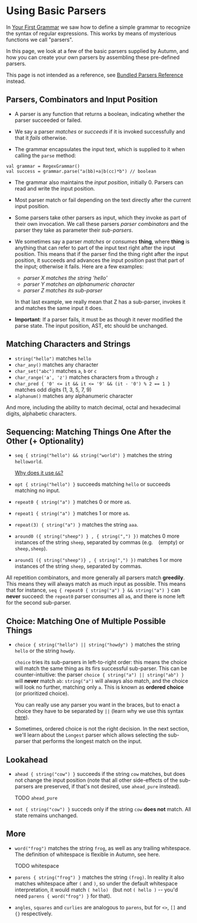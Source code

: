 # Using Basic Parsers

In [Your First Grammar](first-grammar.md) we saw how to define a simple grammar to recognize the
syntax of regular expressions. This works by means of mysterious functions we call "parsers".

In this page, we look at a few of the basic parsers supplied by Autumn, and how you can create
your own parsers by assembling these pre-defined parsers.

This page is not intended as a reference, see [Bundled Parsers Reference] instead.

[Bundled Parsers Reference]: ../bundled-parsers.md

## Parsers, Combinators and Input Position

- A parser is any function that returns a boolean, indicating whether the parser succeeded or failed.

- We say a parser *matches* or *succeeds* if it is invoked successfully and that it *fails* otherwise.

- The grammar encapsulates the input text, which is supplied to it when calling the `parse` method:

````
val grammar = RegexGrammar()
val success = grammar.parse("a(bb)+a|b(cc)*b") // boolean
````

- The grammar also maintains the *input position*, initially 0. Parsers can read and write the input
  position.

- Most parser match or fail depending on the text directly after the current input position.

- Some parsers take other parsers as input, which they invoke as part of their own invocation.
  We call these parsers *parser combinators* and the parser they take as parameter their *sub-parsers*.

- We sometimes say a parser *matches* or *consumes* **thing**, where **thing** is anything that can refer
  to part of the input text right after the input position. This means that if the parser find
  the thing right after the input position, it succeeds and advances the input position past that
  part of the input; otherwise it fails. Here are a few examples:

    - *parser X matches the string 'hello'*
    - *parser Y matches an alphanumeric character*
    - *parser Z matches its sub-parser*

  In that last example, we really mean that Z has a sub-parser, invokes 
  it and matches the same input it does.
  
- **Important**: If a parser fails, it must be as though it never modified the parse state. The
  input position, AST, etc should be unchanged.

## Matching Characters and Strings

- `string("hello")` matches `hello`
- `char_any()` matches any character
- `char_set("abc")` matches `a`, `b` or `c`
- `char_range('a', 'z')` matches characters from `a` through `z`
- `char_pred { '0' <= it && it <= '9' && (it - '0') % 2 == 1 }` matches odd digits (1, 3, 5, 7, 9)
- `alphanum()` matches any alphanumeric character

And more, including the ability to match decimal, octal and hexadecimal digits, alphabetic
characters.

## Sequencing: Matching Things One After the Other (+ Optionality)

- `seq { string("hello") && string("world") }` matches the string `helloworld`.

  [Why does it use `&&`?](../faq/seq-choice-syntax.md)
  
- `opt { string("hello") }` succeeds matching `hello` or succeeds matching no input.

- `repeat0 { string("a") }` matches 0 or more `a`s.

- `repeat1 { string("a") }` matches 1 or more `a`s.

- `repeat(3) { string("a") }` matches the string `aaa`.

- `around0 ({ string("sheep") } , { string(",") })` matches 0 more instances of the string `sheep`,
   separated by commas (e.g. ` ` (empty) or `sheep,sheep`).

- `around1 ({ string("sheep")} , { string(",") })` matches 1 or more instances of the string `sheep`,
   separated by commas.

All repetition combinators, and more generally all parsers match **greedily**. This means they
will always match as much input as possible. This means that for instance,
`seq { repeat0 { string("a") } && string("a") }` can **never** succeed: the `repeat0` parser
consumes all `a`s, and there is none left for the second sub-parser.

## Choice: Matching One of Multiple Possible Things

- `choice { string("hello") || string("howdy") }`
   matches the string `hello` or the string `howdy`.
   
   `choice` tries its sub-parsers in left-to-right order: this means the choice will match the same
   thing as its firs successful sub-parser. This can be counter-intuitive: the parser `choice {
   string("a") || string("ab") }` will **never** match `ab`: `string("a")` will always also match, and
   the choice will look no further, matching only `a`. This is known as **ordered choice**
   (or prioritized choice).
   
   You can really use any parser you want in the braces, but to enact a choice they have to be
   separated by `||` (learn why we use this syntax [here](faq/seq-choice-syntax.md)).
   
- Sometimes, ordered choice is not the right decision. In the next section, we'll learn about
  the `Longest` parser which allows selecting the sub-parser that performs the longest match
  on the input.
    
## Lookahead

- `ahead { string("cow") }` succeeds if the string `cow` matches, but does not change the input
   position (note that all other side-effects of the sub-parsers are preserved, if that's not desired,
   use `ahead_pure` instead).
   
   TODO `ahead_pure`

- `not { string("cow") }` succeds only if the string `cow` **does not** match. All state remains
   unchanged.

## More

- `word("frog")` matches the string `frog`, as well as any trailing whitespace. The definition 
   of whitespace is flexible in Autumn, see here.
   
   TODO whitespace

- `parens { string("frog") }` matches the string `(frog)`. In reality it also matches whitespace
   after `(` and `)`, so under the default whitespace interpretation, it would match `( hello) `
   (but not `( hello )` -- you'd need `parens { word("frog") }` for that).
   
- `angles`, `squares` and `curlies` are analogous to `parens`, but for `<>`, `[]` and `{}`
   respectively.